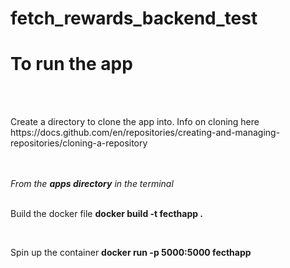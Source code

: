 # fetch_rewards_backend_test
<h1>To run the app</h1><br>
<br>
<p>Create a directory to clone the app into. Info on cloning here https://docs.github.com/en/repositories/creating-and-managing-repositories/cloning-a-repository</p><br>
<br>
<i>From the <b>apps directory</b> in the terminal</i><br>
<br>
<p>Build the docker file <b>docker build -t fecthapp .</b></p><br>
<p>Spin up the container  <b>docker run -p 5000:5000 fecthapp</b></p>
